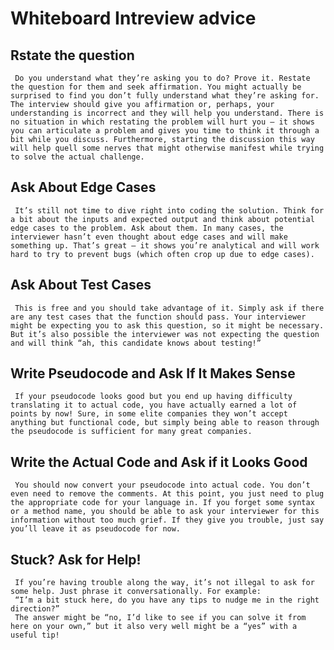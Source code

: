 # Whiteboard Intreview advice
 ## Rstate the question
     Do you understand what they’re asking you to do? Prove it. Restate the question for them and seek affirmation. You might actually be surprised to find you don’t fully understand what they’re asking for. The interview should give you affirmation or, perhaps, your understanding is incorrect and they will help you understand. There is no situation in which restating the problem will hurt you — it shows you can articulate a problem and gives you time to think it through a bit while you discuss. Furthermore, starting the discussion this way will help quell some nerves that might otherwise manifest while trying to solve the actual challenge.
 ## Ask About Edge Cases
     It’s still not time to dive right into coding the solution. Think for a bit about the inputs and expected output and think about potential edge cases to the problem. Ask about them. In many cases, the interviewer hasn’t even thought about edge cases and will make something up. That’s great — it shows you’re analytical and will work hard to try to prevent bugs (which often crop up due to edge cases).

 ## Ask About Test Cases
     This is free and you should take advantage of it. Simply ask if there are any test cases that the function should pass. Your interviewer might be expecting you to ask this question, so it might be necessary. But it’s also possible the interviewer was not expecting the question and will think “ah, this candidate knows about testing!”

 ## Write Pseudocode and Ask If It Makes Sense
     If your pseudocode looks good but you end up having difficulty translating it to actual code, you have actually earned a lot of points by now! Sure, in some elite companies they won’t accept anything but functional code, but simply being able to reason through the pseudocode is sufficient for many great companies.

 ## Write the Actual Code and Ask if it Looks Good
     You should now convert your pseudocode into actual code. You don’t even need to remove the comments. At this point, you just need to plug the appropriate code for your language in. If you forget some syntax or a method name, you should be able to ask your interviewer for this information without too much grief. If they give you trouble, just say you’ll leave it as pseudocode for now.

 ## Stuck? Ask for Help!
     If you’re having trouble along the way, it’s not illegal to ask for some help. Just phrase it conversationally. For example:
     “I’m a bit stuck here, do you have any tips to nudge me in the right direction?”
     The answer might be “no, I’d like to see if you can solve it from here on your own,” but it also very well might be a “yes” with a useful tip!